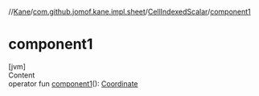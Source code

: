 //[Kane](../../index.md)/[com.github.jomof.kane.impl.sheet](../index.md)/[CellIndexedScalar](index.md)/[component1](component1.md)



# component1  
[jvm]  
Content  
operator fun [component1](component1.md)(): [Coordinate](../../com.github.jomof.kane.impl/-coordinate/index.md)  



